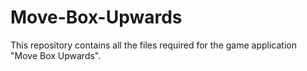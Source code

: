 # Move-Box-Upwards
This repository contains all the files required for the game application "Move Box Upwards".
